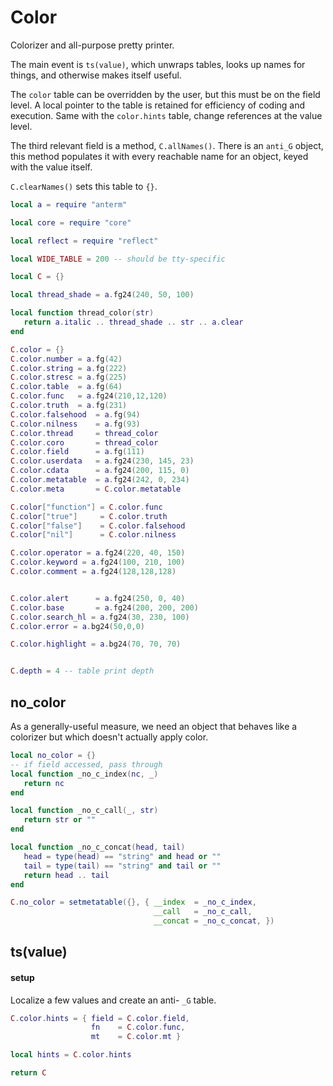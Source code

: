 # Color


Colorizer and all-purpose pretty printer.


The main event is ``ts(value)``, which unwraps tables, looks up
names for things, and otherwise makes itself useful.


The ``color`` table can be overridden by the user, but this must
be on the field level.  A local pointer to the table is retained for
efficiency of coding and execution.  Same with the ``color.hints`` table, change
references at the value level.


The third relevant field is a method, ``C.allNames()``.  There is an ``anti_G``
object, this method populates it with every reachable name for an object,
keyed with the value itself.


``C.clearNames()`` sets this table to ``{}``.

```lua
local a = require "anterm"

local core = require "core"

local reflect = require "reflect"

local WIDE_TABLE = 200 -- should be tty-specific

local C = {}

local thread_shade = a.fg24(240, 50, 100)

local function thread_color(str)
   return a.italic .. thread_shade .. str .. a.clear
end

C.color = {}
C.color.number = a.fg(42)
C.color.string = a.fg(222)
C.color.stresc = a.fg(225)
C.color.table  = a.fg(64)
C.color.func   = a.fg24(210,12,120)
C.color.truth  = a.fg(231)
C.color.falsehood  = a.fg(94)
C.color.nilness    = a.fg(93)
C.color.thread     = thread_color
C.color.coro       = thread_color
C.color.field      = a.fg(111)
C.color.userdata   = a.fg24(230, 145, 23)
C.color.cdata      = a.fg24(200, 115, 0)
C.color.metatable  = a.fg24(242, 0, 234)
C.color.meta       = C.color.metatable

C.color["function"] = C.color.func
C.color["true"]     = C.color.truth
C.color["false"]    = C.color.falsehood
C.color["nil"]      = C.color.nilness

C.color.operator = a.fg24(220, 40, 150)
C.color.keyword = a.fg24(100, 210, 100)
C.color.comment = a.fg24(128,128,128)


C.color.alert      = a.fg24(250, 0, 40)
C.color.base       = a.fg24(200, 200, 200)
C.color.search_hl = a.fg24(30, 230, 100)
C.color.error = a.bg24(50,0,0)

C.color.highlight = a.bg24(70, 70, 70)


C.depth = 4 -- table print depth
```
## no_color

As a generally-useful measure, we need an object that behaves like a
colorizer but which doesn't actually apply color.

```lua
local no_color = {}
-- if field accessed, pass through
local function _no_c_index(nc, _)
   return nc
end

local function _no_c_call(_, str)
   return str or ""
end

local function _no_c_concat(head, tail)
   head = type(head) == "string" and head or ""
   tail = type(tail) == "string" and tail or ""
   return head .. tail
end

C.no_color = setmetatable({}, { __index  = _no_c_index,
                                __call   = _no_c_call,
                                __concat = _no_c_concat, })
```
## ts(value)


#### setup

Localize a few values and create an anti- ``_G`` table.

```lua
C.color.hints = { field = C.color.field,
                  fn    = C.color.func,
                  mt    = C.color.mt }

local hints = C.color.hints
```
```lua
return C
```
